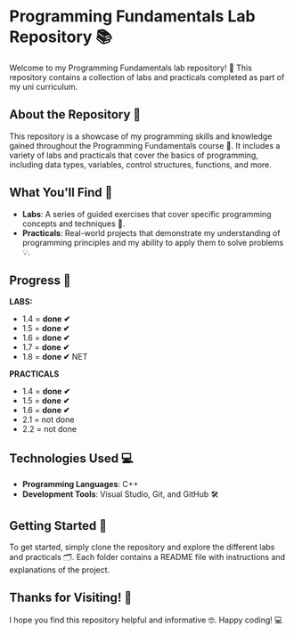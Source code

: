 **Programming Fundamentals Lab Repository 📚**
=====================================

Welcome to my Programming Fundamentals lab repository! 🎉 This repository contains a collection of labs and practicals completed as part of my uni curriculum.

**About the Repository 🤔**
------------------------

This repository is a showcase of my programming skills and knowledge gained throughout the Programming Fundamentals course 📖. It includes a variety of labs and practicals that cover the basics of programming, including data types, variables, control structures, functions, and more.

**What You'll Find 🎁**
-------------------

* **Labs**: A series of guided exercises that cover specific programming concepts and techniques 📝.
* **Practicals**: Real-world projects that demonstrate my understanding of programming principles and my ability to apply them to solve problems 💡.


**Progress 🥇**
-------------------
**LABS:**
- 1.4 = **done ✔**
- 1.5 = **done ✔**
- 1.6 = **done ✔**
- 1.7 = **done ✔**
- 1.8 = **done ✔** NET

**PRACTICALS**
- 1.4 = **done ✔**
- 1.5 = **done ✔**
- 1.6 = **done ✔**
- 2.1 = not done
- 2.2 = not done

**Technologies Used 💻**
---------------------

* **Programming Languages**: C++
* **Development Tools**: Visual Studio, Git, and GitHub 🛠️

**Getting Started 🚀**
-------------------

To get started, simply clone the repository and explore the different labs and practicals 🗂️. Each folder contains a README file with instructions and explanations of the project.

**Thanks for Visiting! 👋**
-------------------------

I hope you find this repository helpful and informative 🤓. Happy coding! 💻

